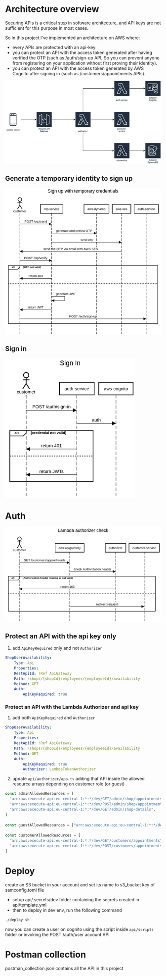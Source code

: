 
# Architecture overview

Securing APIs is a critical step in software architecture, and API keys are not sufficient for this purpose in most cases.

So in this project I've implemented an architecture on AWS where:

- every APIs are protected with an api-key
- you can protect an API with the access token generated after having verified the OTP (such as /auth/sign-up API, So you can prevent anyone from registering on your application without first proving their identity).
- you can protect an API with the access token generated by AWS Cognito after signing in (such as /customers/appointments APIs).

![overview](./doc/architecture.drawio.png)

## Generate a temporary identity to sign up

![signup](./doc/signup.sq.png)

## Sign in

![signin](./doc/signin.sq.png)

# Auth

![authorizer](./doc/authorizer.sq.png)

## Protect an API with the api key only

1. add `ApiKeyRequired` only and not `Authorizer`

```yml
ShopUserAvailability:
    Type: Api
    Properties:
    RestApiId: !Ref ApiGateway
    Path: /shops/{shopId}/employees/{employeeId}/availability
    Method: GET
    Auth:
        ApiKeyRequired: true
```

### Protect an API with the Lambda Authorizer and api key

1. add both `ApiKeyRequired` and `Authorizer`

```yml
ShopUserAvailability:
    Type: Api
    Properties:
    RestApiId: !Ref ApiGateway
    Path: /shops/{shopId}/employees/{employeeId}/availability
    Method: GET
    Auth:
        ApiKeyRequired: true
        Authorizer: LambdaTokenAuthorizer
```

2. update `api/authorizer/app.ts` adding that API inside the allowed resource arrays depending on customer role (or guest)

```javascript
const adminAllowedResources = [
  "arn:aws:execute-api:eu-central-1:*:*/dev/GET/admin/shop/appointments",
  "arn:aws:execute-api:eu-central-1:*:*/dev/POST/admin/shop/appointments",
  "arn:aws:execute-api:eu-central-1:*:*/dev/GET/admin/shop-details",
]

const guestAllowedResources = ["arn:aws:execute-api:eu-central-1:*:*/dev/POST/auth/sign-up"]

const customerAllowedResources = [
  "arn:aws:execute-api:eu-central-1:*:*/dev/GET/customers/appointments",
  "arn:aws:execute-api:eu-central-1:*:*/dev/POST/customers/appointments",
]
```

# Deploy

create an S3 bucket in your account and set its name to s3_bucket key of samconfig.toml file

- setup api/.secrets/dev folder containing the secrets created in api/template.yml
- then to deploy in dev env, run the following command

```bash
./deploy.sh
```

now you can create a user on cognito using the script inside ```api/scripts``` folder or invoking the POST /auth/user account API

# Postman collection

postman_collection.json contains all the API in this project